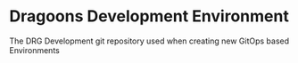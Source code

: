 # Dragoons Development Environment
The DRG Development git repository used when creating new GitOps based Environments
